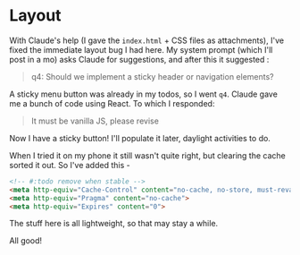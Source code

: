 # Layout

With Claude's help (I gave the `index.html` + CSS files as attachments), I've fixed the immediate layout bug I had here. My system prompt (which I'll post in a mo) asks Claude for suggestions, and after this it suggested :
> q4: Should we implement a sticky header or navigation elements?

A sticky menu button was already in my todos, so I went `q4`. Claude gave me a bunch of code using React.  To which I responded:
> It must be vanilla JS, please revise

Now I have a sticky button! I'll populate it later, daylight activities to do.

When I tried it on my phone it still wasn't quite right, but clearing the cache sorted it out. So I've added this -

```html
<!-- #:todo remove when stable -->
<meta http-equiv="Cache-Control" content="no-cache, no-store, must-revalidate">
<meta http-equiv="Pragma" content="no-cache">
<meta http-equiv="Expires" content="0">
```

The stuff here is all lightweight, so that may stay a while.

All good!
